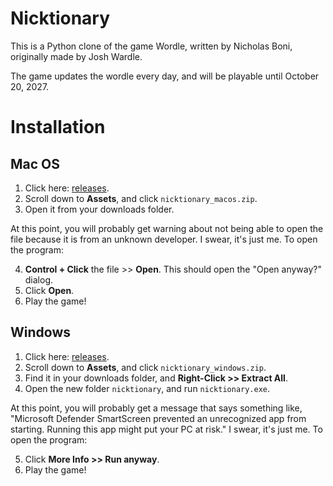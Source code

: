 # Nicktionary

This is a Python clone of the game Wordle, written by Nicholas Boni, originally made by Josh Wardle.

The game updates the wordle every day, and will be playable until October 20, 2027.

# Installation
## Mac OS
1. Click here: [releases](https://github.com/shmaller/nicktionary/releases).
2. Scroll down to **Assets**, and click `nicktionary_macos.zip`.
3. Open it from your downloads folder.

At this point, you will probably get warning about not being able to open the file because it is from an unknown developer. I swear, it's just me. To open the program:

4. **Control + Click** the file >> **Open**. This should open the "Open anyway?" dialog.
5. Click **Open**.
6. Play the game!

## Windows
1. Click here: [releases](https://github.com/shmaller/nicktionary/releases).
2. Scroll down to **Assets**, and click `nicktionary_windows.zip`.
3. Find it in your downloads folder, and **Right-Click >> Extract All**.
4. Open the new folder `nicktionary`, and run `nicktionary.exe`.

At this point, you will probably get a message that says something like, "Microsoft Defender SmartScreen prevented an unrecognized app from starting. Running this app might put your PC at risk." I swear, it's just me. To open the program:

5. Click **More Info >> Run anyway**.
6. Play the game!
